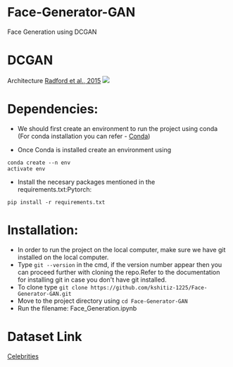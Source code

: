 # Face-Generator-GAN
 Face Generation using DCGAN

# DCGAN
Architecture [Radford et al., 2015](https://arxiv.org/abs/1511.06434)
<img src = "https://gluon.mxnet.io/_images/dcgan.png">

# Dependencies:

- We should first create an environment to run the project using conda (For conda installation you can refer - [Conda](https://docs.conda.io/en/latest/))

- Once Conda is installed create an environment using  
```
conda create --n env
activate env
```
- Install the necesary packages mentioned in the requirements.txt:Pytorch: 
```
pip install -r requirements.txt
```
# Installation:

- In order to run the project on the local computer, make sure we have git installed on the local computer.
- Type `git --version` in the cmd, if the version number appear then you can proceed further with cloning the repo.Refer to the documentation for installing git in case you don't have git installed.
- To clone type `git clone https://github.com/kshitiz-1225/Face-Generator-GAN.git`
- Move to the project directory using `cd Face-Generator-GAN`
- Run the filename: Face_Generation.ipynb

# Dataset Link
[Celebrities](https://www.kaggle.com/jessicali9530/celeba-dataset)
